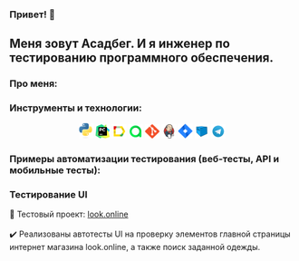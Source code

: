 ### Привет! :speech_balloon:
Меня зовут Асадбег. И я инженер по тестированию программного обеспечения.
---

### Про меня:


### Инструменты и технологии:
<p  align="center">
  <code><img width="5%" title="Python" src="./images/icons/Python-logo-notext.svg"></code>
  <code><img width="5%" title="PyCharm" src="./images/icons/pycharm.svg"></code>
  <code><img width="5%" title="Allure Report" src="./images/icons/allure-Report-logo.svg"></code>
  <code><img width="5%" title="Allure TestOps" src="./images/icons/allure-ee-logo.svg"></code>
  <code><img width="5%" title="Github" src="./images/icons/git-logo.svg"></code>
  <code><img width="5%" title="Jenkins" src="./images/icons/jenkins-logo.svg"></code>
  <code><img width="5%" title="Jira" src="./images/icons/jira-logo.svg"></code>
  <code><img width="5%" title="Selenoid" src="./images/icons/selenoid-logo.svg"></code>
  <code><img width="5%" title="Telegram" src="./images/icons/Telegram.svg"></code>

</p>

### Примеры автоматизации тестирования (веб-тесты, API и мобильные тесты):
<!--
[![Readme Card](https://github-readme-stats.vercel.app/api/pin/?username=GithubRedMouth&repo=qa_guru_3_16)]([https://github.com/vonoelv/bookmate-test-project](https://github.com/GithubRedMouth/qa_guru_3_16))-->

### Тестирование UI
:link: Тестовый проект: <a target="_blank" href="https://github.com/GithubRedMouth/qa_guru_3_16">look.online</a></br></br>
:heavy_check_mark: Реализованы автотесты UI на проверку элементов главной страницы интернет магазина look.online, а также поиск заданной одежды.</br></br>
